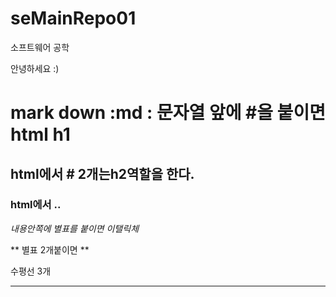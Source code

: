 # seMainRepo01
소프트웨어 공학

안녕하세요 :)




# mark down :md : 문자열 앞에 #을 붙이면 html h1
## html에서 # 2개는h2역할을 한다.
### html에서 ..

*내용안쪽에 별표를 붙이면 이탤릭체*

** 별표 2개붙이면 **

수평선 3개
***
